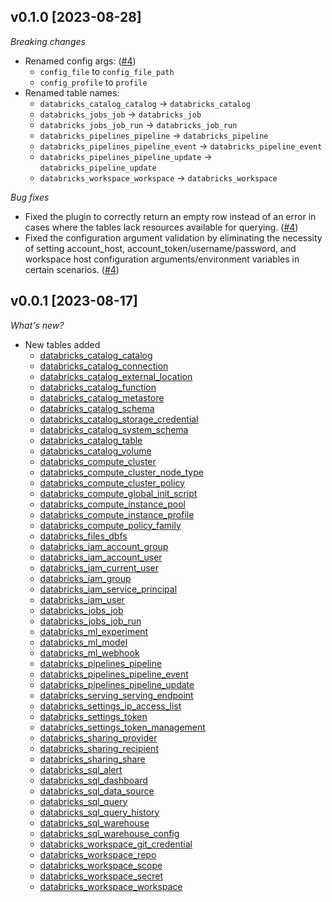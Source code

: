 ## v0.1.0 [2023-08-28]

_Breaking changes_

- Renamed config args: ([#4](https://github.com/turbot/steampipe-plugin-databricks/pull/4))
  - `config_file` to `config_file_path`
  - `config_profile` to `profile`
- Renamed table names:
  - `databricks_catalog_catalog` -> `databricks_catalog`
  - `databricks_jobs_job` -> `databricks_job`
  - `databricks_jobs_job_run` -> `databricks_job_run`
  - `databricks_pipelines_pipeline` -> `databricks_pipeline`
  - `databricks_pipelines_pipeline_event` -> `databricks_pipeline_event`
  - `databricks_pipelines_pipeline_update` -> `databricks_pipeline_update`
  - `databricks_workspace_workspace` -> `databricks_workspace`

_Bug fixes_

- Fixed the plugin to correctly return an empty row instead of an error in cases where the tables lack resources available for querying. ([#4](https://github.com/turbot/steampipe-plugin-databricks/pull/4))
- Fixed the configuration argument validation by eliminating the necessity of setting account_host, account_token/username/password, and workspace host configuration arguments/environment variables in certain scenarios. ([#4](https://github.com/turbot/steampipe-plugin-databricks/pull/4))

## v0.0.1 [2023-08-17]

_What's new?_

- New tables added
  - [databricks_catalog_catalog](https://hub.steampipe.io/plugins/turbot/databricks/tables/databricks_catalog_catalog)
  - [databricks_catalog_connection](https://hub.steampipe.io/plugins/turbot/databricks/tables/databricks_catalog_connection)
  - [databricks_catalog_external_location](https://hub.steampipe.io/plugins/turbot/databricks/tables/databricks_catalog_external_location)
  - [databricks_catalog_function](https://hub.steampipe.io/plugins/turbot/databricks/tables/databricks_catalog_function)
  - [databricks_catalog_metastore](https://hub.steampipe.io/plugins/turbot/databricks/tables/databricks_catalog_metastore)
  - [databricks_catalog_schema](https://hub.steampipe.io/plugins/turbot/databricks/tables/databricks_catalog_schema)
  - [databricks_catalog_storage_credential](https://hub.steampipe.io/plugins/turbot/databricks/tables/databricks_catalog_storage_credential)
  - [databricks_catalog_system_schema](https://hub.steampipe.io/plugins/turbot/databricks/tables/databricks_catalog_system_schema)
  - [databricks_catalog_table](https://hub.steampipe.io/plugins/turbot/databricks/tables/databricks_catalog_table)
  - [databricks_catalog_volume](https://hub.steampipe.io/plugins/turbot/databricks/tables/databricks_catalog_volume)
  - [databricks_compute_cluster](https://hub.steampipe.io/plugins/turbot/databricks/tables/databricks_compute_cluster)
  - [databricks_compute_cluster_node_type](https://hub.steampipe.io/plugins/turbot/databricks/tables/databricks_compute_cluster_node_type)
  - [databricks_compute_cluster_policy](https://hub.steampipe.io/plugins/turbot/databricks/tables/databricks_compute_cluster_policy)
  - [databricks_compute_global_init_script](https://hub.steampipe.io/plugins/turbot/databricks/tables/databricks_compute_global_init_script)
  - [databricks_compute_instance_pool](https://hub.steampipe.io/plugins/turbot/databricks/tables/databricks_compute_instance_pool)
  - [databricks_compute_instance_profile](https://hub.steampipe.io/plugins/turbot/databricks/tables/databricks_compute_instance_profile)
  - [databricks_compute_policy_family](https://hub.steampipe.io/plugins/turbot/databricks/tables/databricks_compute_policy_family)
  - [databricks_files_dbfs](https://hub.steampipe.io/plugins/turbot/databricks/tables/databricks_files_dbfs)
  - [databricks_iam_account_group](https://hub.steampipe.io/plugins/turbot/databricks/tables/databricks_iam_account_group)
  - [databricks_iam_account_user](https://hub.steampipe.io/plugins/turbot/databricks/tables/databricks_iam_account_user)
  - [databricks_iam_current_user](https://hub.steampipe.io/plugins/turbot/databricks/tables/databricks_iam_current_user)
  - [databricks_iam_group](https://hub.steampipe.io/plugins/turbot/databricks/tables/databricks_iam_group)
  - [databricks_iam_service_principal](https://hub.steampipe.io/plugins/turbot/databricks/tables/databricks_iam_service_principal)
  - [databricks_iam_user](https://hub.steampipe.io/plugins/turbot/databricks/tables/databricks_iam_user)
  - [databricks_jobs_job](https://hub.steampipe.io/plugins/turbot/databricks/tables/databricks_jobs_job)
  - [databricks_jobs_job_run](https://hub.steampipe.io/plugins/turbot/databricks/tables/databricks_jobs_job_run)
  - [databricks_ml_experiment](https://hub.steampipe.io/plugins/turbot/databricks/tables/databricks_ml_experiment)
  - [databricks_ml_model](https://hub.steampipe.io/plugins/turbot/databricks/tables/databricks_ml_model)
  - [databricks_ml_webhook](https://hub.steampipe.io/plugins/turbot/databricks/tables/databricks_ml_webhook)
  - [databricks_pipelines_pipeline](https://hub.steampipe.io/plugins/turbot/databricks/tables/databricks_pipelines_pipeline)
  - [databricks_pipelines_pipeline_event](https://hub.steampipe.io/plugins/turbot/databricks/tables/databricks_pipelines_pipeline_event)
  - [databricks_pipelines_pipeline_update](https://hub.steampipe.io/plugins/turbot/databricks/tables/databricks_pipelines_pipeline_update)
  - [databricks_serving_serving_endpoint](https://hub.steampipe.io/plugins/turbot/databricks/tables/databricks_serving_serving_endpoint)
  - [databricks_settings_ip_access_list](https://hub.steampipe.io/plugins/turbot/databricks/tables/databricks_settings_ip_access_list)
  - [databricks_settings_token](https://hub.steampipe.io/plugins/turbot/databricks/tables/databricks_settings_token)
  - [databricks_settings_token_management](https://hub.steampipe.io/plugins/turbot/databricks/tables/databricks_settings_token_management)
  - [databricks_sharing_provider](https://hub.steampipe.io/plugins/turbot/databricks/tables/databricks_sharing_provider)
  - [databricks_sharing_recipient](https://hub.steampipe.io/plugins/turbot/databricks/tables/databricks_sharing_recipient)
  - [databricks_sharing_share](https://hub.steampipe.io/plugins/turbot/databricks/tables/databricks_sharing_share)
  - [databricks_sql_alert](https://hub.steampipe.io/plugins/turbot/databricks/tables/databricks_sql_alert)
  - [databricks_sql_dashboard](https://hub.steampipe.io/plugins/turbot/databricks/tables/databricks_sql_dashboard)
  - [databricks_sql_data_source](https://hub.steampipe.io/plugins/turbot/databricks/tables/databricks_sql_data_source)
  - [databricks_sql_query](https://hub.steampipe.io/plugins/turbot/databricks/tables/databricks_sql_query)
  - [databricks_sql_query_history](https://hub.steampipe.io/plugins/turbot/databricks/tables/databricks_sql_query_history)
  - [databricks_sql_warehouse](https://hub.steampipe.io/plugins/turbot/databricks/tables/databricks_sql_warehouse)
  - [databricks_sql_warehouse_config](https://hub.steampipe.io/plugins/turbot/databricks/tables/databricks_sql_warehouse_config)
  - [databricks_workspace_git_credential](https://hub.steampipe.io/plugins/turbot/databricks/tables/databricks_workspace_git_credential)
  - [databricks_workspace_repo](https://hub.steampipe.io/plugins/turbot/databricks/tables/databricks_workspace_repo)
  - [databricks_workspace_scope](https://hub.steampipe.io/plugins/turbot/databricks/tables/databricks_workspace_scope)
  - [databricks_workspace_secret](https://hub.steampipe.io/plugins/turbot/databricks/tables/databricks_workspace_secret)
  - [databricks_workspace_workspace](https://hub.steampipe.io/plugins/turbot/databricks/tables/databricks_workspace_workspace)